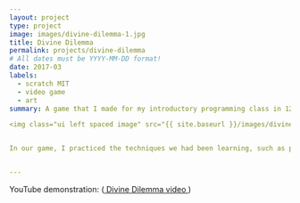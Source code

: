 ```yaml
---
layout: project
type: project
image: images/divine-dilemma-1.jpg
title: Divine Dilemma
permalink: projects/divine-dilemma
# All dates must be YYYY-MM-DD format!
date: 2017-03
labels:
  - scratch MIT
  - video game
  - art
summary: A game that I made for my introductory programming class in 12th grade (senior year in high school). We were tasked with creating a game on the Scratch MIT website (<a href = "https://scratch.mit.edu/"> Scratch MIT </a>), which we had been doing algorithmic exerises on for a while up until that point.

<img class="ui left spaced image" src="{{ site.baseurl }}/images/divine-dilemma-2.jpg">


In our game, I practiced the techniques we had been learning, such as processing keyboard and mouse inputs from the user, implementing a counter (to keep track of the user's score), and conditional loops.


---
```



 
YouTube demonstration: (<a href = "https://youtu.be/8AU2XbNhB88"> Divine Dilemma video </a>)

